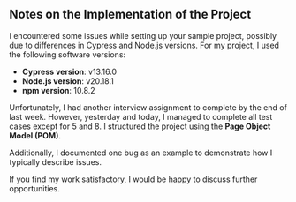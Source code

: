 ## Notes on the Implementation of the Project

I encountered some issues while setting up your sample project, possibly due to differences in Cypress and Node.js versions. For my project, I used the following software versions:

- **Cypress version**: v13.16.0
- **Node.js version**: v20.18.1
- **npm version**: 10.8.2

Unfortunately, I had another interview assignment to complete by the end of last week. However, yesterday and today, I managed to complete all test cases except for 5 and 8. I structured the project using the **Page Object Model (POM)**.

Additionally, I documented one bug as an example to demonstrate how I typically describe issues.

If you find my work satisfactory, I would be happy to discuss further opportunities.
